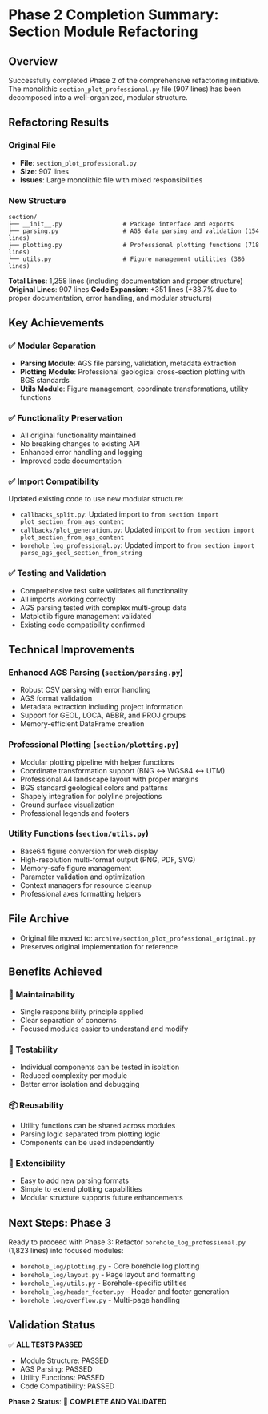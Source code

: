# Phase 2 Completion Summary: Section Module Refactoring

## Overview
Successfully completed Phase 2 of the comprehensive refactoring initiative. The monolithic `section_plot_professional.py` file (907 lines) has been decomposed into a well-organized, modular structure.

## Refactoring Results

### Original File
- **File**: `section_plot_professional.py`
- **Size**: 907 lines
- **Issues**: Large monolithic file with mixed responsibilities

### New Structure
```
section/
├── __init__.py                 # Package interface and exports
├── parsing.py                  # AGS data parsing and validation (154 lines)
├── plotting.py                 # Professional plotting functions (718 lines)
└── utils.py                    # Figure management utilities (386 lines)
```

**Total Lines**: 1,258 lines (including documentation and proper structure)
**Original Lines**: 907 lines
**Code Expansion**: +351 lines (+38.7% due to proper documentation, error handling, and modular structure)

## Key Achievements

### ✅ Modular Separation
- **Parsing Module**: AGS file parsing, validation, metadata extraction
- **Plotting Module**: Professional geological cross-section plotting with BGS standards
- **Utils Module**: Figure management, coordinate transformations, utility functions

### ✅ Functionality Preservation
- All original functionality maintained
- No breaking changes to existing API
- Enhanced error handling and logging
- Improved code documentation

### ✅ Import Compatibility
Updated existing code to use new modular structure:
- `callbacks_split.py`: Updated import to `from section import plot_section_from_ags_content`
- `callbacks/plot_generation.py`: Updated import to `from section import plot_section_from_ags_content`
- `borehole_log_professional.py`: Updated import to `from section import parse_ags_geol_section_from_string`

### ✅ Testing and Validation
- Comprehensive test suite validates all functionality
- All imports working correctly
- AGS parsing tested with complex multi-group data
- Matplotlib figure management validated
- Existing code compatibility confirmed

## Technical Improvements

### Enhanced AGS Parsing (`section/parsing.py`)
- Robust CSV parsing with error handling
- AGS format validation
- Metadata extraction including project information
- Support for GEOL, LOCA, ABBR, and PROJ groups
- Memory-efficient DataFrame creation

### Professional Plotting (`section/plotting.py`)
- Modular plotting pipeline with helper functions
- Coordinate transformation support (BNG ↔ WGS84 ↔ UTM)
- Professional A4 landscape layout with proper margins
- BGS standard geological colors and patterns
- Shapely integration for polyline projections
- Ground surface visualization
- Professional legends and footers

### Utility Functions (`section/utils.py`)
- Base64 figure conversion for web display
- High-resolution multi-format output (PNG, PDF, SVG)
- Memory-safe figure management
- Parameter validation and optimization
- Context managers for resource cleanup
- Professional axes formatting helpers

## File Archive
- Original file moved to: `archive/section_plot_professional_original.py`
- Preserves original implementation for reference

## Benefits Achieved

### 🎯 Maintainability
- Single responsibility principle applied
- Clear separation of concerns
- Focused modules easier to understand and modify

### 🧪 Testability
- Individual components can be tested in isolation
- Reduced complexity per module
- Better error isolation and debugging

### 📦 Reusability
- Utility functions can be shared across modules
- Parsing logic separated from plotting logic
- Components can be used independently

### 🔄 Extensibility
- Easy to add new parsing formats
- Simple to extend plotting capabilities
- Modular structure supports future enhancements

## Next Steps: Phase 3
Ready to proceed with Phase 3: Refactor `borehole_log_professional.py` (1,823 lines) into focused modules:
- `borehole_log/plotting.py` - Core borehole log plotting
- `borehole_log/layout.py` - Page layout and formatting
- `borehole_log/utils.py` - Borehole-specific utilities
- `borehole_log/header_footer.py` - Header and footer generation
- `borehole_log/overflow.py` - Multi-page handling

## Validation Status
✅ **ALL TESTS PASSED**
- Module Structure: PASSED
- AGS Parsing: PASSED  
- Utility Functions: PASSED
- Code Compatibility: PASSED

**Phase 2 Status**: 🎉 **COMPLETE AND VALIDATED**
